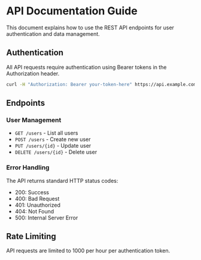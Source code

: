 # API Documentation Guide

This document explains how to use the REST API endpoints for user authentication and data management.

## Authentication

All API requests require authentication using Bearer tokens in the Authorization header.

```bash
curl -H "Authorization: Bearer your-token-here" https://api.example.com/users
```

## Endpoints

### User Management

- `GET /users` - List all users
- `POST /users` - Create new user
- `PUT /users/{id}` - Update user
- `DELETE /users/{id}` - Delete user

### Error Handling

The API returns standard HTTP status codes:
- 200: Success
- 400: Bad Request
- 401: Unauthorized  
- 404: Not Found
- 500: Internal Server Error

## Rate Limiting

API requests are limited to 1000 per hour per authentication token.